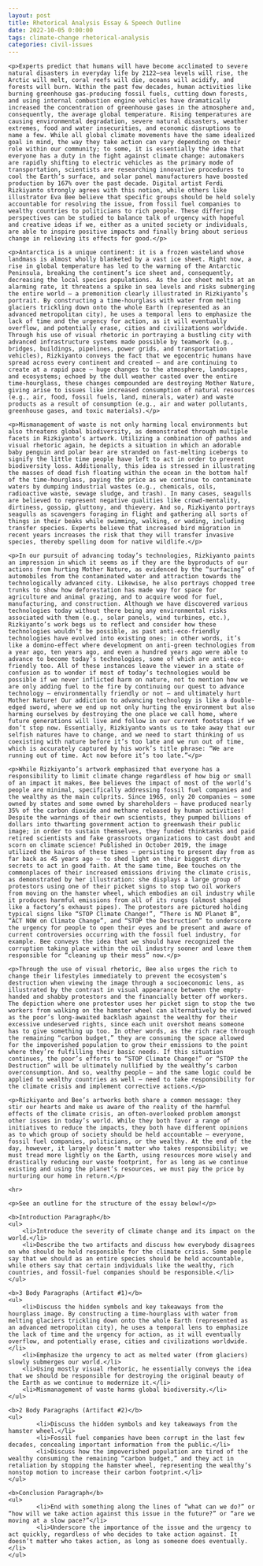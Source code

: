 ```yaml
---
layout: post
title: Rhetorical Analysis Essay & Speech Outline
date: 2022-10-05 0:00:00
tags: climate-change rhetorical-analysis
categories: civil-issues
---
```


<div>

    <p>Experts predict that humans will have become acclimated to severe natural disasters in everyday life by 2122—sea levels will rise, the Arctic will melt, coral reefs will die, oceans will acidify, and forests will burn. Within the past few decades, human activities like burning greenhouse gas-producing fossil fuels, cutting down forests, and using internal combustion engine vehicles have dramatically increased the concentration of greenhouse gases in the atmosphere and, consequently, the average global temperature. Rising temperatures are causing environmental degradation, severe natural disasters, weather extremes, food and water insecurities, and economic disruptions to name a few. While all global climate movements have the same idealized goal in mind, the way they take action can vary depending on their role within our community; to some, it is essentially the idea that everyone has a duty in the fight against climate change: automakers are rapidly shifting to electric vehicles as the primary mode of transportation, scientists are researching innovative procedures to cool the Earth’s surface, and solar panel manufacturers have boosted production by 167% over the past decade. Digital artist Ferdi Rizkiyanto strongly agrees with this notion, while others like illustrator Eva Bee believe that specific groups should be held solely accountable for resolving the issue, from fossil fuel companies to wealthy countries to politicians to rich people. These differing perspectives can be studied to balance talk of urgency with hopeful and creative ideas if we, either as a united society or individuals, are able to inspire positive impacts and finally bring about serious change in relieving its effects for good.</p>

    <p>Antarctica is a unique continent: it is a frozen wasteland whose landmass is almost wholly blanketed by a vast ice sheet. Right now, a rise in global temperature has led to the warming of the Antarctic Peninsula, breaking the continent’s ice sheet and, consequently, decreasing the local species populations. As the ice sheet melts at an alarming rate, it threatens a spike in sea levels and risks submerging the entire world — a premonition clearly illustrated in Rizkiyanto’s portrait. By constructing a time-hourglass with water from melting glaciers trickling down onto the whole Earth (represented as an advanced metropolitan city), he uses a temporal lens to emphasize the lack of time and the urgency for action, as it will eventually overflow, and potentially erase, cities and civilizations worldwide. Through his use of visual rhetoric in portraying a bustling city with advanced infrastructure systems made possible by teamwork (e.g., bridges, buildings, pipelines, power grids, and transportation vehicles), Rizkiyanto conveys the fact that we egocentric humans have spread across every continent and created — and are continuing to create at a rapid pace — huge changes to the atmosphere, landscapes, and ecosystems; echoed by the dull weather casted over the entire time-hourglass, these changes compounded are destroying Mother Nature, giving arise to issues like increased consumption of natural resources (e.g., air, food, fossil fuels, land, minerals, water) and waste products as a result of consumption (e.g., air and water pollutants, greenhouse gases, and toxic materials).</p>

    <p>Mismanagement of waste is not only harming local environments but also threatens global biodiversity, as demonstrated through multiple facets in Rizkiyanto’s artwork. Utilizing a combination of pathos and visual rhetoric again, he depicts a situation in which an adorable baby penguin and polar bear are stranded on fast-melting icebergs to signify the little time people have left to act in order to prevent biodiversity loss. Additionally, this idea is stressed in illustrating the masses of dead fish floating within the ocean in the bottom half of the time-hourglass, paying the price as we continue to contaminate waters by dumping industrial wastes (e.g., chemicals, oils, radioactive waste, sewage sludge, and trash). In many cases, seagulls are believed to represent negative qualities like crowd-mentality, dirtiness, gossip, gluttony, and thievery. And so, Rizkiyanto portrays seagulls as scavengers foraging in flight and gathering all sorts of things in their beaks while swimming, walking, or wading, including transfer species. Experts believe that increased bird migration in recent years increases the risk that they will transfer invasive species, thereby spelling doom for native wildlife.</p>

    <p>In our pursuit of advancing today’s technologies, Rizkiyanto paints an impression in which it seems as if they are the byproducts of our actions from hurting Mother Nature, as evidenced by the “surfacing” of automobiles from the contaminated water and attraction towards the technologically advanced city. Likewise, he also portrays chopped tree trunks to show how deforestation has made way for space for agriculture and animal grazing, and to acquire wood for fuel, manufacturing, and construction. Although we have discovered various technologies today without there being any environmental risks associated with them (e.g., solar panels, wind turbines, etc.), Rizkiyanto’s work begs us to reflect and consider how these technologies wouldn’t be possible, as past anti-eco-friendly technologies have evolved into existing ones; in other words, it’s like a domino-effect where development on anti-green technologies from a year ago, ten years ago, and even a hundred years ago were able to advance to become today’s technologies, some of which are anti-eco-friendly too. All of these instances leave the viewer in a state of confusion as to wonder if most of today’s technologies would be possible if we never inflicted harm on nature, not to mention how we are only adding fuel to the fire by continuing our quest to advance technology — environmentally friendly or not — and ultimately hurt Mother Nature! Our addiction to advancing technology is like a double-edged sword, where we end up not only hurting the environment but also harming ourselves by destroying the one place we call home, where future generations will live and follow in our current footsteps if we don’t stop now. Essentially, Rizkiyanto wants us to take away that our selfish natures have to change, and we need to start thinking of us coexisting with nature before it’s too late and we run out of time, which is accurately captured by his work’s title phrase: “We are running out of time. Act now before it’s too late.”</p>

    <p>While Rizkiyanto’s artwork emphasized that everyone has a responsibility to limit climate change regardless of how big or small of an impact it makes, Bee believes the impact of most of the world’s people are minimal, specifically addressing fossil fuel companies and the wealthy as the main culprits. Since 1965, only 20 companies — some owned by states and some owned by shareholders — have produced nearly 35% of the carbon dioxide and methane released by human activities! Despite the warnings of their own scientists, they pumped billions of dollars into thwarting government action to greenwash their public image; in order to sustain themselves, they funded thinktanks and paid retired scientists and fake grassroots organizations to cast doubt and scorn on climate science! Published in October 2019, the image utilized the kairos of these times — persisting to present day from as far back as 45 years ago — to shed light on their biggest dirty secrets to act in good faith. At the same time, Bee touches on the commonplaces of their increased emissions driving the climate crisis, as demonstrated by her illustration: she displays a large group of protestors using one of their picket signs to stop two oil workers from moving on the hamster wheel, which embodies an oil industry while it produces harmful emissions from all of its rungs (almost shaped like a factory’s exhaust pipes). The protestors are pictured holding typical signs like “STOP Climate Change!”, “There is NO Planet B”, “ACT NOW on Climate Change”, and “STOP the Destruction” to underscore the urgency for people to open their eyes and be present and aware of current controversies occurring with the fossil fuel industry, for example. Bee conveys the idea that we should have recognized the corruption taking place within the oil industry sooner and leave them responsible for “cleaning up their mess” now.</p>

    <p>Through the use of visual rhetoric, Bee also urges the rich to change their lifestyles immediately to prevent the ecosystem’s destruction when viewing the image through a socioeconomic lens, as illustrated by the contrast in visual appearance between the empty-handed and shabby protestors and the financially better off workers. The depiction where one protestor uses her picket sign to stop the two workers from walking on the hamster wheel can alternatively be viewed as the poor’s long-awaited backlash against the wealthy for their excessive undeserved rights, since each unit overshot means someone has to give something up too. In other words, as the rich race through the remaining “carbon budget,” they are consuming the space allowed for the impoverished population to grow their emissions to the point where they’re fulfilling their basic needs. If this situation continues, the poor’s efforts to “STOP Climate Change!” or “STOP the Destruction” will be ultimately nullified by the wealthy’s carbon overconsumption. And so, wealthy people — and the same logic could be applied to wealthy countries as well — need to take responsibility for the climate crisis and implement corrective actions.</p>

    <p>Rizkiyanto and Bee’s artworks both share a common message: they stir our hearts and make us aware of the reality of the harmful effects of the climate crisis, an often-overlooked problem amongst other issues in today’s world. While they both favor a range of initiatives to reduce the impacts, they both have different opinions as to which group of society should be held accountable — everyone, fossil fuel companies, politicians, or the wealthy. At the end of the day, however, it largely doesn’t matter who takes responsibility; we must tread more lightly on the Earth, using resources more wisely and drastically reducing our waste footprint, for as long as we continue existing and using the planet’s resources, we must pay the price by nurturing our home in return.</p>

    <hr>

    <p>See an outline for the structure of the essay below!</p>

    <b>Introduction Paragraph</b>
    <ul>
        <li>Introduce the severity of climate change and its impact on the world.</li>
        <li>Describe the two artifacts and discuss how everybody disagrees on who should be held responsible for the climate crisis. Some people say that we should as an entire species should be held accountable, while others say that certain individuals like the wealthy, rich countries, and fossil-fuel companies should be responsible.</li>
    </ul>

    <b>3 Body Paragraphs (Artifact #1)</b>
    <ul>
        <li>Discuss the hidden symbols and key takeaways from the hourglass image. By constructing a time-hourglass with water from melting glaciers trickling down onto the whole Earth (represented as an advanced metropolitan city), he uses a temporal lens to emphasize the lack of time and the urgency for action, as it will eventually overflow, and potentially erase, cities and civilizations worldwide.</li>
        <li>Emphasize the urgency to act as melted water (from glaciers) slowly submerges our world.</li>
        <li>Using mostly visual rhetoric, he essentially conveys the idea that we should be responsible for destroying the original beauty of the Earth as we continue to modernize it.</li>
        <li>Mismanagement of waste harms global biodiversity.</li>
    </ul>

    <b>2 Body Paragraphs (Artifact #2)</b>
    <ul>
            <li>Discuss the hidden symbols and key takeaways from the hamster wheel.</li>
            <li>Fossil fuel companies have been corrupt in the last few decades, concealing important information from the public.</li>
            <li>Discuss how the impoverished population are tired of the wealthy consuming the remaining “carbon budget,” and they act in retaliation by stopping the hamster wheel, representing the wealthy’s nonstop motion to increase their carbon footprint.</li>
    </ul>

    <b>Conclusion Paragraph</b>
    <ul>
            <li>End with something along the lines of “what can we do?” or “how will we take action against this issue in the future?” or “are we moving at a slow pace?”</li>
            <li>Underscore the importance of the issue and the urgency to act quickly, regardless of who decides to take action against. It doesn’t matter who takes action, as long as someone does eventually.</li>
    </ul>

</div>